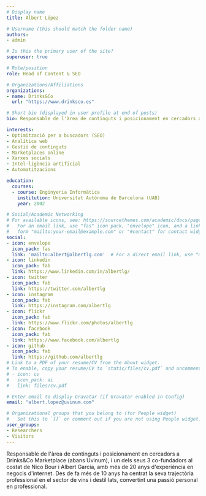 ```yaml
---
# Display name
title: Albert López

# Username (this should match the folder name)
authors:
- admin

# Is this the primary user of the site?
superuser: true

# Role/position
role: Head of Content & SEO

# Organizations/Affiliations
organizations:
- name: Drinks&Co
  url: "https://www.drinksco.es"

# Short bio (displayed in user profile at end of posts)
bio: Responsable de l'àrea de continguts i posicionament en cercadors a Drinks&Co Marketplace (abans Uvinum), i un dels seus 3 co-fundadors al costat de Nico Bour i Albert Garcia, amb més de 20 anys d'experiència en negocis d'internet. Des de fa més de 10 anys ha centrat la seva trajectòria professional en el sector de vins i destil·lats, convertint una passió personal en professional.

interests:
- Optimització per a buscadors (SEO)
- Analítica web
- Gestió de continguts
- Marketplaces online
- Xarxes socials
- Intel·ligència artificial
- Automatitzacions

education:
  courses:
  - course: Enginyeria Informàtica
    institution: Universitat Autònoma de Barcelona (UAB)
    year: 2002

# Social/Academic Networking
# For available icons, see: https://sourcethemes.com/academic/docs/page-builder/#icons
#   For an email link, use "fas" icon pack, "envelope" icon, and a link in the
#   form "mailto:your-email@example.com" or "#contact" for contact widget.
social:
- icon: envelope
  icon_pack: fas
  link: 'mailto:albert@albertlg.com'  # For a direct email link, use "mailto:test@example.org".
- icon: linkedin
  icon_pack: fab
  link: https://www.linkedin.com/in/albertlg/
- icon: twitter
  icon_pack: fab
  link: https://twitter.com/albertlg
- icon: instagram
  icon_pack: fab
  link: https://instagram.com/albertlg
- icon: flickr
  icon_pack: fab
  link: https://www.flickr.com/photos/albertlg
- icon: facebook
  icon_pack: fab
  link: https://www.facebook.com/albertlg
- icon: github
  icon_pack: fab
  link: https://github.com/albertlg
# Link to a PDF of your resume/CV from the About widget.
# To enable, copy your resume/CV to `static/files/cv.pdf` and uncomment the lines below.
# - icon: cv
#   icon_pack: ai
#   link: files/cv.pdf

# Enter email to display Gravatar (if Gravatar enabled in Config)
email: "albert.lopez@uvinum.com"

# Organizational groups that you belong to (for People widget)
#   Set this to `[]` or comment out if you are not using People widget.
user_groups:
- Researchers
- Visitors
---
```


Responsable de l'àrea de continguts i posicionament en cercadors a Drinks&Co Marketplace (abans Uvinum), i un dels seus 3 co-fundadors al costat de Nico Bour i Albert Garcia, amb més de 20 anys d'experiència en negocis d'internet. Des de fa més de 10 anys ha centrat la seva trajectòria professional en el sector de vins i destil·lats, convertint una passió personal en professional.